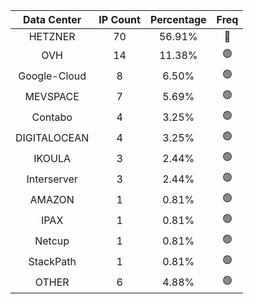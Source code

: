 | Data Center | IP Count | Percentage | Freq |
|:------------:|:--------:|:-----------:|:-----:|
| HETZNER | 70 | 56.91% | 🔴 |
| OVH | 14 | 11.38% | 🟢 |
| Google-Cloud | 8 | 6.50% | 🟢 |
| MEVSPACE | 7 | 5.69% | 🟢 |
| Contabo | 4 | 3.25% | 🟢 |
| DIGITALOCEAN | 4 | 3.25% | 🟢 |
| IKOULA | 3 | 2.44% | 🟢 |
| Interserver | 3 | 2.44% | 🟢 |
| AMAZON | 1 | 0.81% | 🟢 |
| IPAX | 1 | 0.81% | 🟢 |
| Netcup | 1 | 0.81% | 🟢 |
| StackPath | 1 | 0.81% | 🟢 |
| OTHER | 6 | 4.88% | 🟢 |